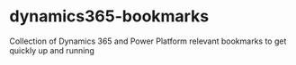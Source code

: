 # dynamics365-bookmarks
Collection of Dynamics 365 and Power Platform relevant bookmarks to get quickly up and running
